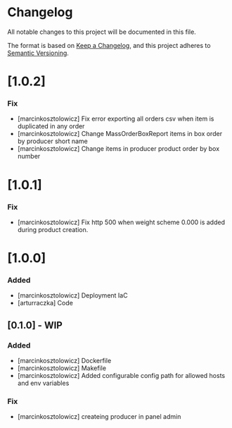 # Changelog

All notable changes to this project will be documented in this file.

The format is based on [Keep a Changelog](https://keepachangelog.com/en/1.0.0/),
and this project adheres to [Semantic Versioning](https://semver.org/spec/v2.0.0.html).

# [1.0.2]
### Fix
- [marcinkosztolowicz] Fix error exporting all orders csv when item is duplicated in any order
- [marcinkosztolowicz] Change MassOrderBoxReport items in box order by producer short name 
- [marcinkosztolowicz] Change  items in producer product order by  box number

# [1.0.1]
### Fix
- [marcinkosztolowicz] Fix http 500 when weight scheme 0.000 is added during product creation.

# [1.0.0]
### Added
- [marcinkosztolowicz] Deployment IaC
- [arturraczka] Code

## [0.1.0] - WIP
### Added
- [marcinkosztolowicz] Dockerfile
- [marcinkosztolowicz] Makefile
- [marcinkosztolowicz] Added configurable config path for allowed hosts and env variables 
### Fix
- [marcinkosztolowicz] createing producer in panel admin


